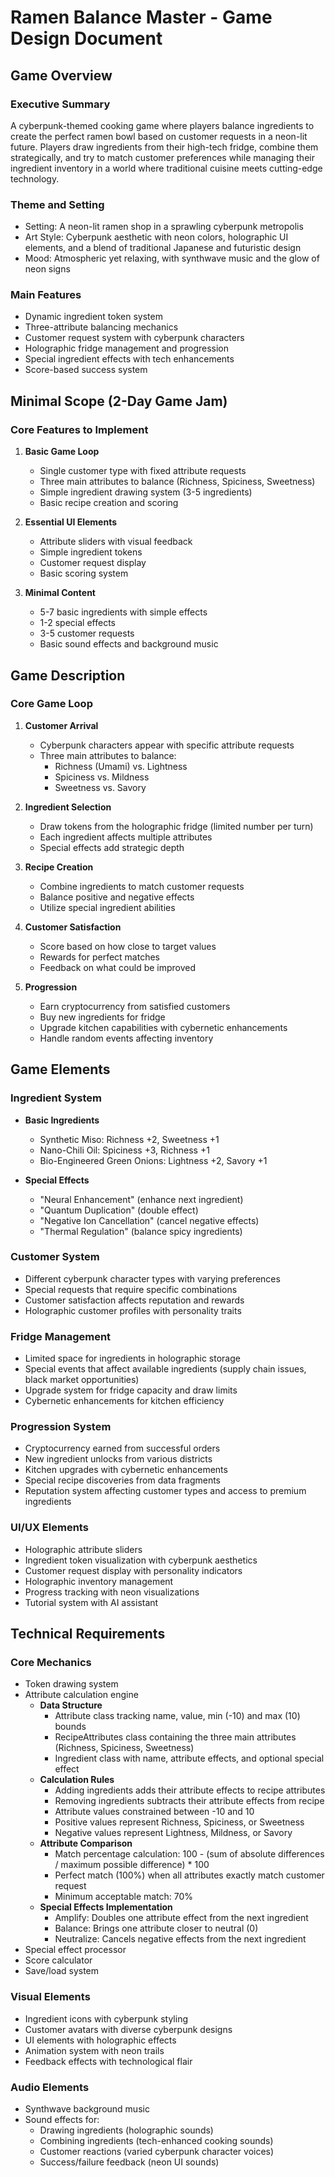 # Ramen Balance Master - Game Design Document

## Game Overview

### Executive Summary
A cyberpunk-themed cooking game where players balance ingredients to create the perfect ramen bowl based on customer requests in a neon-lit future. Players draw ingredients from their high-tech fridge, combine them strategically, and try to match customer preferences while managing their ingredient inventory in a world where traditional cuisine meets cutting-edge technology.

### Theme and Setting
- Setting: A neon-lit ramen shop in a sprawling cyberpunk metropolis
- Art Style: Cyberpunk aesthetic with neon colors, holographic UI elements, and a blend of traditional Japanese and futuristic design
- Mood: Atmospheric yet relaxing, with synthwave music and the glow of neon signs

### Main Features
- Dynamic ingredient token system
- Three-attribute balancing mechanics
- Customer request system with cyberpunk characters
- Holographic fridge management and progression
- Special ingredient effects with tech enhancements
- Score-based success system

## Minimal Scope (2-Day Game Jam)

### Core Features to Implement
1. **Basic Game Loop**
   - Single customer type with fixed attribute requests
   - Three main attributes to balance (Richness, Spiciness, Sweetness)
   - Simple ingredient drawing system (3-5 ingredients)
   - Basic recipe creation and scoring

2. **Essential UI Elements**
   - Attribute sliders with visual feedback
   - Simple ingredient tokens
   - Customer request display
   - Basic scoring system

3. **Minimal Content**
   - 5-7 basic ingredients with simple effects
   - 1-2 special effects
   - 3-5 customer requests
   - Basic sound effects and background music

## Game Description

### Core Game Loop
1. **Customer Arrival**
   - Cyberpunk characters appear with specific attribute requests
   - Three main attributes to balance:
     - Richness (Umami) vs. Lightness
     - Spiciness vs. Mildness
     - Sweetness vs. Savory

2. **Ingredient Selection**
   - Draw tokens from the holographic fridge (limited number per turn)
   - Each ingredient affects multiple attributes
   - Special effects add strategic depth

3. **Recipe Creation**
   - Combine ingredients to match customer requests
   - Balance positive and negative effects
   - Utilize special ingredient abilities

4. **Customer Satisfaction**
   - Score based on how close to target values
   - Rewards for perfect matches
   - Feedback on what could be improved

5. **Progression**
   - Earn cryptocurrency from satisfied customers
   - Buy new ingredients for fridge
   - Upgrade kitchen capabilities with cybernetic enhancements
   - Handle random events affecting inventory

## Game Elements

### Ingredient System
- **Basic Ingredients**
  - Synthetic Miso: Richness +2, Sweetness +1
  - Nano-Chili Oil: Spiciness +3, Richness +1
  - Bio-Engineered Green Onions: Lightness +2, Savory +1

- **Special Effects**
  - "Neural Enhancement" (enhance next ingredient)
  - "Quantum Duplication" (double effect)
  - "Negative Ion Cancellation" (cancel negative effects)
  - "Thermal Regulation" (balance spicy ingredients)

### Customer System
- Different cyberpunk character types with varying preferences
- Special requests that require specific combinations
- Customer satisfaction affects reputation and rewards
- Holographic customer profiles with personality traits

### Fridge Management
- Limited space for ingredients in holographic storage
- Special events that affect available ingredients (supply chain issues, black market opportunities)
- Upgrade system for fridge capacity and draw limits
- Cybernetic enhancements for kitchen efficiency

### Progression System
- Cryptocurrency earned from successful orders
- New ingredient unlocks from various districts
- Kitchen upgrades with cybernetic enhancements
- Special recipe discoveries from data fragments
- Reputation system affecting customer types and access to premium ingredients

### UI/UX Elements
- Holographic attribute sliders
- Ingredient token visualization with cyberpunk aesthetics
- Customer request display with personality indicators
- Holographic inventory management
- Progress tracking with neon visualizations
- Tutorial system with AI assistant

## Technical Requirements

### Core Mechanics
- Token drawing system
- Attribute calculation engine
  - **Data Structure**
    - Attribute class tracking name, value, min (-10) and max (10) bounds
    - RecipeAttributes class containing the three main attributes (Richness, Spiciness, Sweetness)
    - Ingredient class with name, attribute effects, and optional special effect
  - **Calculation Rules**
    - Adding ingredients adds their attribute effects to recipe attributes
    - Removing ingredients subtracts their attribute effects from recipe
    - Attribute values constrained between -10 and 10
    - Positive values represent Richness, Spiciness, or Sweetness
    - Negative values represent Lightness, Mildness, or Savory
  - **Attribute Comparison**
    - Match percentage calculation: 100 - (sum of absolute differences / maximum possible difference) * 100
    - Perfect match (100%) when all attributes exactly match customer request
    - Minimum acceptable match: 70%
  - **Special Effects Implementation**
    - Amplify: Doubles one attribute effect from the next ingredient
    - Balance: Brings one attribute closer to neutral (0)
    - Neutralize: Cancels negative effects from the next ingredient
- Special effect processor
- Score calculator
- Save/load system

### Visual Elements
- Ingredient icons with cyberpunk styling
- Customer avatars with diverse cyberpunk designs
- UI elements with holographic effects
- Animation system with neon trails
- Feedback effects with technological flair

### Audio Elements
- Synthwave background music
- Sound effects for:
  - Drawing ingredients (holographic sounds)
  - Combining ingredients (tech-enhanced cooking sounds)
  - Customer reactions (varied cyberpunk character voices)
  - Success/failure feedback (neon UI sounds)

